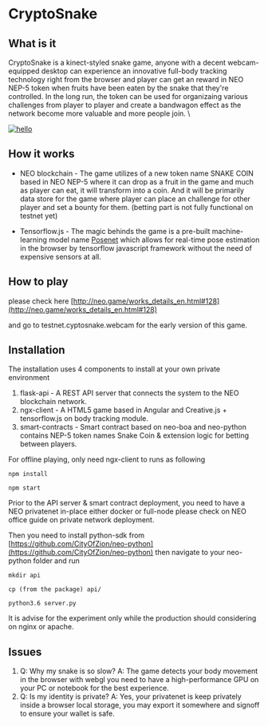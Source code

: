 # CryptoSnake

## What is it

CryptoSnake is a kinect-styled snake game, anyone with a decent webcam-equipped desktop can experience an innovative full-body tracking technology right from the browser and player can get an reward in NEO NEP-5 token when fruits have been eaten by the snake that they're controlled. In the long run, the token can be used for organizaing various challenges from player to player and create a bandwagon effect as the network become more valuable and more people join. \

 [![hello](https://img.youtube.com/vi/_B9s7vPaZo0/0.jpg)](https://www.youtube.com/watch?v=_B9s7vPaZo0)

 
 ## How it works
 
 * NEO blockchain - The game utilizes of a new token name SNAKE COIN based in NEO NEP-5 where it can drop as a fruit in the game and much as player can eat, it will transform into a coin. And it will be primarily data store for the game where player can place an challenge for other player and set a bounty for them.  (betting part is not fully functional on testnet yet)
 
 * Tensorflow.js - The magic behinds the game is a pre-built machine-learning model name [Posenet](https://medium.com/tensorflow/real-time-human-pose-estimation-in-the-browser-with-tensorflow-js-7dd0bc881cd5) which allows for real-time pose estimation in the browser by tensorflow javascript framework without the need of expensive sensors at all.
 
 
 ## How to play
 
 please check here [http://neo.game/works_details_en.html#128](http://neo.game/works_details_en.html#128)
 
 and go to testnet.cyptosnake.webcam for the early version of this game.
 
 
 ## Installation
 
The installation uses 4 components to install at your own private environment 

1. flask-api - A REST API server that connects the system to the NEO blockchain network.
2. ngx-client - A HTML5 game based in Angular and Creative.js + tensorflow.js on body tracking module.
3. smart-contracts - Smart contract based on neo-boa and neo-python contains NEP-5 token names Snake Coin & extension logic for betting between players.
 
For offline playing, only need ngx-client to runs as following
 
```
npm install
```

```
npm start
```

Prior to the API server & smart contract deployment, you need to have a NEO privatenet in-place either docker or full-node please check on NEO office guide on private network deployment.

Then you need to install python-sdk from [https://github.com/CityOfZion/neo-python](https://github.com/CityOfZion/neo-python) then navigate to your neo-python folder and run 

```
mkdir api
```
```
cp (from the package) api/
```
```
python3.6 server.py
```
It is advise for the experiment only while the production should considering on nginx or apache.

 ## Issues
 
 1. Q: Why my snake is so slow? A: The game detects your body movement in the browser with webgl you need to have a high-performance GPU on your PC or notebook for the best experience.
 2. Q: Is my identity is private? A: Yes, your privatenet is keep privately inside a browser local storage, you may export it somewhere and signoff to ensure your wallet is safe.

